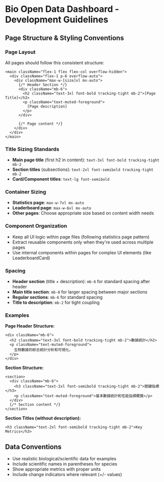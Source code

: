 # Bio Open Data Dashboard - Development Guidelines

## Page Structure & Styling Conventions

### Page Layout
All pages should follow this consistent structure:
```tsx
<main className="flex-1 flex flex-col overflow-hidden">
  <div className="flex-1 p-6 overflow-auto">
    <div className="max-w-[size]xl mx-auto">
      {/* Header Section */}
      <div className="mb-6">
        <h2 className="text-3xl font-bold tracking-tight mb-2">[Page Title]</h2>
        <p className="text-muted-foreground">
          [Page description]
        </p>
      </div>
      
      {/* Page content */}
    </div>
  </div>
</main>
```

### Title Sizing Standards
- **Main page title** (first h2 in content): `text-3xl font-bold tracking-tight mb-2`
- **Section titles** (subsections): `text-2xl font-semibold tracking-tight mb-2`
- **Card/Component titles**: `text-lg font-semibold`

### Container Sizing
- **Statistics page**: `max-w-7xl mx-auto`
- **Leaderboard page**: `max-w-6xl mx-auto`
- **Other pages**: Choose appropriate size based on content width needs

### Component Organization
- Keep all UI logic within page files (following statistics page pattern)
- Extract reusable components only when they're used across multiple pages
- Use internal components within pages for complex UI elements (like LeaderboardCard)

### Spacing
- **Header section** (title + description): `mb-6` for standard spacing after header
- **Main title section**: `mb-8` for larger spacing between major sections
- **Regular sections**: `mb-6` for standard spacing
- **Title to description**: `mb-2` for tight coupling

### Examples
**Page Header Structure:**
```tsx
<div className="mb-6">
  <h2 className="text-3xl font-bold tracking-tight mb-2">數據統計</h2>
  <p className="text-muted-foreground">
    生物數據的綜合統計分析和可視化。
  </p>
</div>
```

**Section Structure:**
```tsx
<section>
  <div className="mb-6">
    <h3 className="text-2xl font-semibold tracking-tight mb-2">關鍵指標</h3>
    <p className="text-muted-foreground">基本數據統計和性能指標概覽</p>
  </div>
  {/* Section content */}
</section>
```

**Section Titles (without description):**
```tsx
<h3 className="text-2xl font-semibold tracking-tight mb-2">Key Metrics</h3>
```

## Data Conventions
- Use realistic biological/scientific data for examples
- Include scientific names in parentheses for species
- Show appropriate metrics with proper units
- Include change indicators where relevant (+/- values)